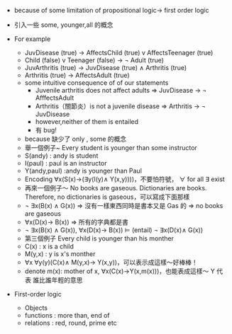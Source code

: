 - because of some limitation of propositional logic-> first order logic
- 引入一些 some, younger,all 的概念
- For example

  - JuvDisease (true) -> AffectsChild (true) v AffectsTeenager (true)
  - Child (false) v Teenager (false) -> ¬ Adult (true)
  - JuvArthritis (true) -> JuvDisease (true) ∧ Arthritis (true)
  - Arthritis (true) -> AffectsAdult (true)
  - some intuitive consequence of of our statements
    - Juvenile arthritis does not affect adults => JuvDisease -> ¬ AfffectsAdult
    - Arthritis（關節炎）is not a juvenile disease => Arthritis -> ¬ JuvDisease
    - however,neither of them is entailed
    - 有 bug!
  - because 缺少了 only , some 的概念
  - 舉一個例子~ Every student is younger than some instructor
  - S(andy) : andy is student
  - I(paul) : paul is an instructor
  - Y(andy,paul) :andy is younger than Paul
  - Encoding ∀x(S(x)->(∃y(I(y)∧ Y(x,y))))，不要怕符號， ∀ for all ∃ exist
  - 再來一個例子～ No books are gaseous. Dictionaries are books. Therefore, no dictionaries is gaseous，可以寫成下面那樣
  - ¬ ∃x(B(x) ∧ G(x)) => 沒有一樣東西同時是書本又是 Gas 的 => no books are gaseous
  - ∀x(D(x)-> B(x)) => 所有的字典都是書
  - ¬ ∃x(B(x) ∧ G(x)), ∀x(D(x)-> B(x)) ⊨ (entail) ¬ ∃x(D(x)∧ G(x))
  - 第三個例子 Every child is younger than his monther
  - C(x) : x is a child
  - M(y,x) : y is x's monther
  - ∀x ∀y(y)(C(x)∧ M(y,x)-> Y(x,y))，可以表示成這樣～好棒棒！
  - denote m(x): mother of x, ∀x(C(x)->Y(x,m(x)))，也能表成這樣～ Y 代表 誰比誰年輕的意思

- First-order logic
  - Objects
  - functions : more than, end of
  - relations : red, round, prime etc
